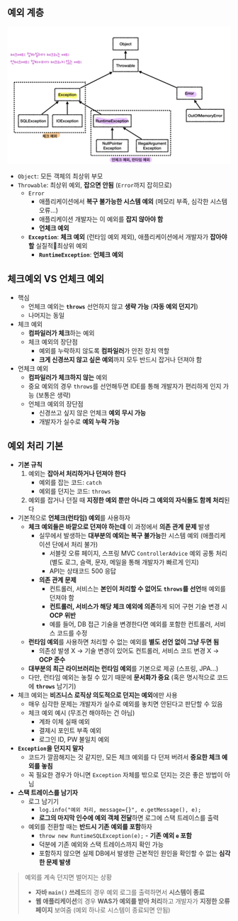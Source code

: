 ## 예외 계층
![java exception hierarchy](../images/java_exception_hierarchy.png)
- `Object`: 모든 객체의 최상위 부모
- `Throwable`: 최상위 예외, **잡으면 안됨** (`Error`까지 잡히므로)
	- `Error`
		- 애플리케이션에서 **복구 불가능한 시스템 예외** (메모리 부족, 심각한 시스템 오류...)
		- 애플리케이션 개발자는 이 예외를 **잡지 않아야 함**
		- **언체크 예외**
	- **`Exception`**: **체크 예외** (런타임 예외 제외), 애플리케이션에서 개발자가 **잡아야 할** 실질적최상위 예외
		- **`RuntimeException`**: **언체크 예외**
## 체크예외 VS 언체크 예외
- 핵심
	- 언체크 예외는 **`throws`** 선언하지 않고 **생략 가능** (**자동 예외 던지기**)
	- 나머지는 동일
- 체크 예외
	- **컴파일러가 체크**하는 예외
	- 체크 예외의 장단점
		- 예외를 누락하지 않도록 **컴파일러**가 안전 장치 역할
		- **크게 신경쓰지 않고 싶은 예외**까지 모두 반드시 잡거나 던져야 함
- 언체크 예외
	- **컴파일러가 체크하지 않는** 예외
	- 중요 예외의 경우 `throws`를 선언해두면 IDE를 통해 개발자가 편리하게 인지 가능 (보통은 생략)
	- 언체크 예외의 장단점
		- 신경쓰고 싶지 않은 언체크 **예외 무시 가능**
		- 개발자가 실수로 **예외 누락 가능**
## 예외 처리 기본
- **기본 규칙**
	1. 예외는 **잡아서 처리하거나 던져야 한다**
		- 예외를 잡는 코드: `catch`
		- 예외를 던지는 코드: `throws`
	2. 예외를 잡거나 던질 때 **지정한 예외 뿐만 아니라 그 예외의 자식들도 함께 처리**된다
- 기본적으로 **언체크(런타임) 예외**를 사용하자
	- **체크 예외들은 바깥으로 던져야 하는데** 이 과정에서 **의존 관계 문제** 발생
		- 실무에서 발생하는 **대부분의 예외는 복구 불가능**한 시스템 예외 (애플리케이션 단에서 처리 불가)
			- 서블릿 오류 페이지, 스프링 MVC `ControllerAdvice` 예외 공통 처리 
			  (별도 로그, 슬랙, 문자, 메일을 통해 개발자가 빠르게 인지)
			- API는 상태코드 500 응답
		- **의존 관계 문제**
			- 컨트롤러, 서비스는 **본인이 처리할 수 없어도** **`throws`를 선언**해 예외를 던져야 함
			- **컨트롤러, 서비스가 해당 체크 예외에 의존**하게 되어 구현 기술 변경 시 **OCP 위반**
			- 예를 들어, DB 접근 기술을 변경한다면 예외를 포함한 컨트롤러, 서비스 코드를 수정
	- **런타임 예외**를 사용하면 처리할 수 없는 예외를 **별도 선언 없이 그냥 두면 됨**
		- 의존성 발생 X -> 기술 변경이 있어도 컨트롤러, 서비스 코드 변경 X -> **OCP 준수**
	- **대부분의 최근 라이브러리는 런타임 예외**를 기본으로 제공 (스프링, JPA...)
	- 다만, 런타임 예외는 놓칠 수 있기 때문에 **문서화가 중요** (혹은 명시적으로 코드에 **`throws`** 남기기)
- 체크 예외는 **비즈니스 로직상 의도적으로 던지는 예외**에만 사용
	- 매우 심각한 문제는 개발자가 실수로 예외를 놓치면 안된다고 판단할 수 있음
	- 체크 예외 예시 (무조건 해야하는 건 아님)
		- 계좌 이체 실패 예외
		- 결제시 포인트 부족 예외
		- 로그인 ID, PW 불일치 예외
- **`Exception`을 던지지 말자**
	- 코드가 깔끔해지는 것 같지만, 모든 체크 예외를 다 던져 버려서 **중요한 체크 예외를 놓침**
	- 꼭 필요한 경우가 아니면 `Exception` 자체를 밖으로 던지는 것은 좋은 방법이 아님
- **스택 트레이스를 남기자**
	- 로그 남기기
		- `log.info("예외 처리, message={}", e.getMessage(), e);`
		- **로그의 마지막 인수에 예외 객체 전달**하면 로그에 스택 트레이스를 출력
	- 예외를 전환할 때는 **반드시 기존 예외를 포함**하자
		- `throw new RuntimeSQLException(e);` - **기존 예외 `e` 포함**
		- 덕분에 기존 예외와 스택 트레이스까지 확인 가능
		- 포함하지 않으면 실제 DB에서 발생한 근본적인 원인을 확인할 수 없는 **심각한 문제 발생**

>예외를 계속 던지면 벌어지는 상황
>
>- **자바 `main()` 쓰레드**의 경우 예외 로그를 출력하면서 **시스템이 종료**
>- **웹 애플리케이션**의 경우 **WAS가 예외를 받아 처리**하고 개발자가 **지정한 오류 페이지** 보여줌 
>  (예외 하나로 시스템이 종료되면 안됨)